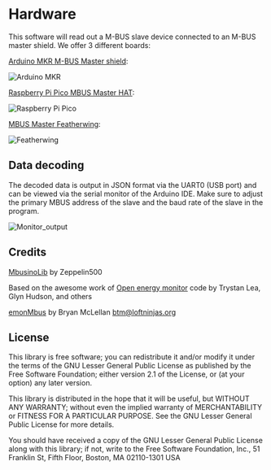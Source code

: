 # Hardware

This software will read out a M-BUS slave device connected to an M-BUS master shield. We offer 3 different boards:

[Arduino MKR M-BUS Master shield](https://www.hwhardsoft.de/english/projects/m-bus-mkr-shield/):

![Arduino MKR](https://github.com/HWHardsoft/emonMbus/assets/3049858/ced0fc9a-9ee6-4e34-9a0c-d57d86f6fc5c)

[Raspberry Pi Pico MBUS Master HAT](https://www.hwhardsoft.de/english/projects/m-bus-pico-hat/):

![Raspberry Pi Pico](https://github.com/HWHardsoft/emonMbus/assets/3049858/cb2aedd3-f80b-4ab8-a6e9-ebf52ce90ce4)

[MBUS Master Featherwing](https://www.hwhardsoft.de/english/projects/m-bus-featherwing/):

![Featherwing](https://github.com/HWHardsoft/emonMbus/assets/3049858/0d119007-65ce-4994-8516-32c01b7f4562)

## Data decoding
The decoded data is output in JSON format via the UART0 (USB port) and can be viewed via the serial monitor of the Arduino IDE.
Make sure to adjust the primary MBUS address of the slave and the baud rate of the slave in the program.

![Monitor_output](https://github.com/HWHardsoft/emonMbus/assets/3049858/6ef558bd-514f-41fe-a4d4-2f18750ba42e)

## Credits
[MbusinoLib](https://github.com/Zeppelin500/MBusino) by Zeppelin500 


Based on the awesome work of [Open energy monitor](https://github.com/openenergymonitor/HeatpumpMonitor) code by Trystan Lea, Glyn Hudson, and others

[emonMbus](https://github.com/btm/emonMbus) by Bryan McLellan  <btm@loftninjas.org>



## License

This library is free software; you can redistribute it and/or modify it under the terms of the GNU Lesser General Public License as published by the Free Software Foundation; either version 2.1 of the License, or (at your option) any later version.

This library is distributed in the hope that it will be useful, but WITHOUT ANY WARRANTY; without even the implied warranty of MERCHANTABILITY or FITNESS FOR A PARTICULAR PURPOSE. See the GNU Lesser General Public License for more details.

You should have received a copy of the GNU Lesser General Public License along with this library; if not, write to the Free Software Foundation, Inc., 51 Franklin St, Fifth Floor, Boston, MA 02110-1301 USA

